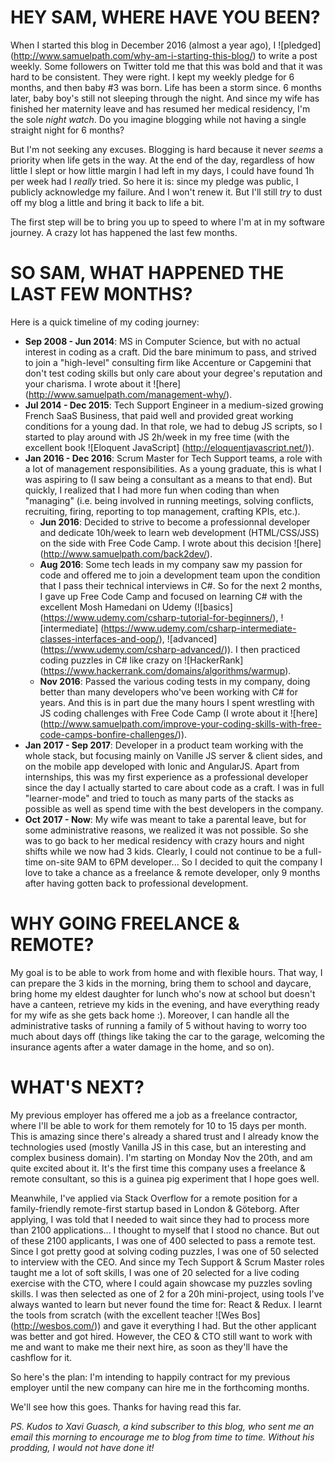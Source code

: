# HEY SAM, WHERE HAVE YOU BEEN?

When I started this blog in December 2016 (almost a year ago), I ![pledged] (http://www.samuelpath.com/why-am-i-starting-this-blog/) to write a post weekly. Some followers on Twitter told me that this was bold and that it was hard to be consistent. They were right. I kept my weekly pledge for 6 months, and then baby #3 was born. Life has been a storm since. 6 months later, baby boy's still not sleeping through the night. And since my wife has finished her maternity leave and has resumed her medical residency, I'm the sole *night watch*. Do you imagine blogging while not having a single straight night for 6 months?

But I'm not seeking any excuses. Blogging is hard because it never *seems* a priority when life gets in the way. At the end of the day, regardless of how little I slept or how little margin I had left in my days, I could have found 1h per week had I *really* tried. So here it is: since my pledge was public, I publicly acknowledge my failure. And I won't renew it. But I'll still *try* to dust off my blog a little and bring it back to life a bit.

The first step will be to bring you up to speed to where I'm at in my software journey. A crazy lot has happened the last few months.

<!--more-->

# SO SAM, WHAT HAPPENED THE LAST FEW MONTHS?

Here is a quick timeline of my coding journey:

* **Sep 2008 - Jun 2014**: MS in Computer Science, but with no actual interest in coding as a craft. Did the bare minimum to pass, and strived to join a "high-level" consulting firm like Accenture or Capgemini that don't test coding skills but only care about your degree's reputation and your charisma. I wrote about it ![here] (http://www.samuelpath.com/management-why/).
* **Jul 2014 - Dec 2015**: Tech Support Engineer in a medium-sized growing French SaaS Business, that paid well and provided great working conditions for a young dad. In that role, we had to debug JS scripts, so I started to play around with JS 2h/week in my free time (with the excellent book ![Eloquent JavaScript] (http://eloquentjavascript.net/)).
* **Jan 2016 - Dec 2016**: Scrum Master for Tech Support teams, a role with a lot of management responsibilities. As a young graduate, this is what I was aspiring to (I saw being a consultant as a means to that end). But quickly, I realized that I had more fun when coding than when "managing" (i.e. being involved in running meetings, solving conflicts, recruiting, firing, reporting to top management, crafting KPIs, etc.).
  * **Jun 2016**: Decided to strive to become a professionnal developer and dedicate 10h/week to learn web development (HTML/CSS/JSS) on the side with Free Code Camp. I wrote about this decision ![here] (http://www.samuelpath.com/back2dev/).
  * **Aug 2016**: Some tech leads in my company saw my passion for code and offered me to join a development team upon the condition that I pass their technical interviews in C#. So for the next 2 months, I gave up Free Code Camp and focused on learning C# with the excellent Mosh Hamedani on Udemy (![basics] (https://www.udemy.com/csharp-tutorial-for-beginners/), ![intermediate] (https://www.udemy.com/csharp-intermediate-classes-interfaces-and-oop/), ![advanced] (https://www.udemy.com/csharp-advanced/)). I then practiced coding puzzles in C# like crazy on ![HackerRank] (https://www.hackerrank.com/domains/algorithms/warmup).
  * **Nov 2016**: Passed the various coding tests in my company, doing better than many developers who've been working with C# for years. And this is in part due the many hours I spent wrestling with JS coding challenges with Free Code Camp (I wrote about it ![here] (http://www.samuelpath.com/improve-your-coding-skills-with-free-code-camps-bonfire-challenges/)).
* **Jan 2017 - Sep 2017**: Developer in a product team working with the whole stack, but focusing mainly on Vanille JS server & client sides, and on the mobile app developed with Ionic and AngularJS. Apart from internships, this was my first experience as a professional developer since the day I actually started to care about code as a craft. I was in full "learner-mode" and tried to touch as many parts of the stacks as possible as well as spend time with the best developers in the company.
* **Oct 2017 - Now**: My wife was meant to take a parental leave, but for some administrative reasons, we realized it was not possible. So she was to go back to her medical residency with crazy hours and night shifts while we now had 3 kids. Clearly, I could not continue to be a full-time on-site 9AM to 6PM developer... So I decided to quit the company I love to take a chance as a freelance & remote developer, only 9 months after having gotten back to professional development.

# WHY GOING FREELANCE & REMOTE?

My goal is to be able to work from home and with flexible hours. That way, I can prepare the 3 kids in the morning, bring them to school and daycare, bring home my eldest daughter for lunch who's now at school but doesn't have a canteen, retrieve my kids in the evening, and have everything ready for my wife as she gets back home :). Moreover, I can handle all the administrative tasks of running a family of 5 without having to worry too much about days off (things like taking the car to the garage, welcoming the insurance agents after a water damage in the home, and so on).

# WHAT'S NEXT?

My previous employer has offered me a job as a freelance contractor, where I'll be able to work for them remotely for 10 to 15 days per month. This is amazing since there's already a shared trust and I already know the technologies used (mostly Vanilla JS in this case, but an interesting and complex business domain). I'm starting on Monday Nov the 20th, and am quite excited about it. It's the first time this company uses a freelance & remote consultant, so this is a guinea pig experiment that I hope goes well.

Meanwhile, I've applied via Stack Overflow for a remote position for a family-friendly remote-first startup based in London & Göteborg. After applying, I was told that I needed to wait since they had to process more than 2100 applications... I thought to myself that I stood no chance. But out of these 2100 applicants, I was one of 400 selected to pass a remote test. Since I got pretty good at solving coding puzzles, I was one of 50 selected to interview with the CEO. And since my Tech Support & Scrum Master roles taught me a lot of soft skills, I was one of 20 selected for a live coding exercise with the CTO, where I could again showcase my puzzles sovling skills. I was then selected as one of 2 for a 20h mini-project, using tools I've always wanted to learn but never found the time for: React & Redux. I learnt the tools from scratch (with the excellent teacher ![Wes Bos] (http://wesbos.com/)) and gave it everything I had. But the other applicant was better and got hired. However, the CEO & CTO still want to work with me and want to make me their next hire, as soon as they'll have the cashflow for it.

So here's the plan: I'm intending to happily contract for my previous employer until the new company can hire me in the forthcoming months.

We'll see how this goes. Thanks for having read this far.

*PS. Kudos to Xavi Guasch, a kind subscriber to this blog, who sent me an email this morning to encourage me to blog from time to time. Without his prodding, I would not have done it!*